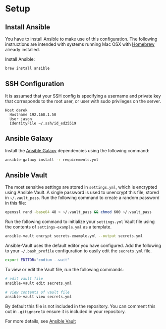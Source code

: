 # Setup

## Install Ansible

You have to install Ansible to make use of this configuration. The following
instructions are intended with systems running Mac OSX with [Homebrew]
already installed.

[Homebrew]: https://brew.sh/

Install Ansible:

```bash
brew install ansible
```

## SSH Configuration

It is assumed that your SSH config is specifying a username and private
key that corresponds to the root user, or user with sudo privileges on the
server.

```ssh-config
Host derek
  Hostname 192.168.1.50
  User jason
  IdentityFile ~/.ssh/id_ed25519
```

## Ansible Galaxy

Install the [Ansible Galaxy](https://galaxy.ansible.com/) dependencies using
the following command:

```bash
ansible-galaxy install -r requirements.yml
```

## Ansible Vault

The most sensitive settings are stored in `settings.yml`, which is encrypted
using Ansible Vault. A single password is used to unencrypt this file,
stored in `~/.vault_pass`. Run the following command to create a random password
in this file:

```bash
openssl rand -base64 48 > ~/.vault_pass && chmod 600 ~/.vault_pass
```

Run the following command to initialize your `settings.yml` Vault file using
the contents of `settings-example.yml` as a template.

```bash
ansible-vault encrypt secrets-example.yml --output secrets.yml
```

Ansible-Vault uses the default editor you have configured. Add the following
to your `~/.bash_profile` configuration to easily edit the `secrets.yml`
file.

```bash
export EDITOR="codium --wait"
```

To view or edit the Vault file, run the following commands:

```bash
# edit vault file
ansible-vault edit secrets.yml

# view contents of vault file
ansible-vault view secrets.yml
```

By default this file is not included in the repository. You can comment this
out in `.gitignore` to ensure it is included in your repository.

For more details, see [Ansible Vault]

[Ansible Vault]: https://docs.ansible.com/ansible/latest/user_guide/vault.html
